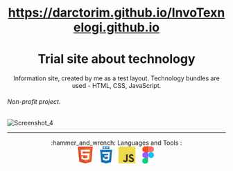 # <div align="center">https://darctorim.github.io/InvoTexnelogi.github.io</div>
<h1 align="center">Trial site about technology</h1>
<div align="center"><p1>Information site, created by me as a test layout. Technology bundles are used - HTML, CSS, JavaScript.<p1></div>
<h6>Non-profit project.</h6>

![Screenshot_4](https://user-images.githubusercontent.com/124584927/220343616-eaed5ab1-7fb5-4b02-a138-6bdabf7c7c47.png)

---
<div align="center">
:hammer_and_wrench: Languages and Tools :
  
<div>
  <img src="https://github.com/devicons/devicon/blob/master/icons/html5/html5-original.svg" title="HTML5" alt="HTML" width="40" height="40"/>&nbsp;
  <img src="https://github.com/devicons/devicon/blob/master/icons/css3/css3-plain-wordmark.svg"  title="CSS3" alt="CSS" width="40" height="40"/>&nbsp;
  <img src="https://github.com/devicons/devicon/blob/master/icons/javascript/javascript-original.svg" title="JavaScript" alt="JavaScript" width="40" height="40"/>&nbsp;
  <img src="https://raw.githubusercontent.com/devicons/devicon/1119b9f84c0290e0f0b38982099a2bd027a48bf1/icons/figma/figma-original.svg" height="40" width="40">
</div>  
